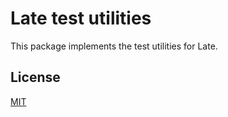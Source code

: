 # Late test utilities

This package implements the test utilities for Late.

## License

[MIT](../../LICENSE)
